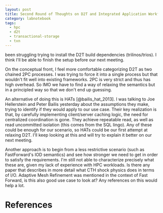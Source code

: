 ```yaml
---
layout: post
title: Second Round of Thoughts on D2T and Integrated Application Workflows
category: labnotebook
tags:
  - hpc
  - d2t
  - transactional-storage
  - txn
---
```


been struggling trying to install the D2T build dependencies (trilinos/trios). I think I'll be able 
to finish the setup before our next meeting.

On the conceptual front, I feel more comfortable categorizing D2T as two chained 2PC processes. I 
was trying to force it into a single process but that wouldn't fit well into existing frameworks. 
2PC is very strict and thus has high overhead. So IMO we have to find a way of relaxing the 
semantics but in a principled way so that we don't end up guessing.

An alternative of doing this is HATs [@bailis_hat_2013]. I was talking to Joe Hellerstein and Peter 
Bailis yesterday about the assumptions they make, trying to identify if they would apply to our use 
case. Their key realization is that, by carefully implementing client/server caching logic, the need 
for centralized  coordination is gone. They achieve repeatable read, as well as read uncommitted 
isolation (this comes from the SQL lingo). Any of these could be enough for our scenario, so HATs 
could be our first attempt at relaxing D2T. I'll keep looking at this and will try to explain it 
better on our next meeting.

Another approach is to begin from a less restrictive scenario (such as FastForward's IOD semantics) 
and see how stronger we need to get in order to satisfy the requirements. I'm still not able to 
characterize precisely what these are, given my lack of experience with HPC workloads. Is there any 
paper that describes in more detail what CTH shock physics does in terms of I/O. Adaptive Mesh 
Refinement was mentioned in the context of Fast Forward, is this also good use case to look at? Any 
references on this would help a lot.

# References
